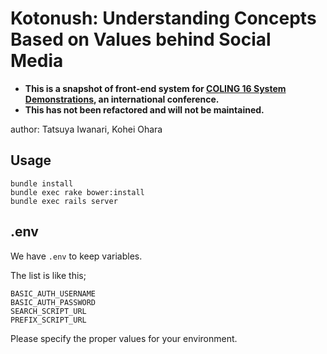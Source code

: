 # Kotonush: Understanding Concepts Based on Values behind Social Media
- **This is a snapshot of front-end system for [COLING 16 System Demonstrations](http://coling2016.anlp.jp/), an international conference.**
- **This has not been refactored and will not be maintained.**

author: Tatsuya Iwanari, Kohei Ohara


## Usage

```
bundle install
bundle exec rake bower:install
bundle exec rails server
```

## .env
We have `.env` to keep variables.

The list is like this;
```
BASIC_AUTH_USERNAME
BASIC_AUTH_PASSWORD
SEARCH_SCRIPT_URL
PREFIX_SCRIPT_URL
```

Please specify the proper values for your environment.
